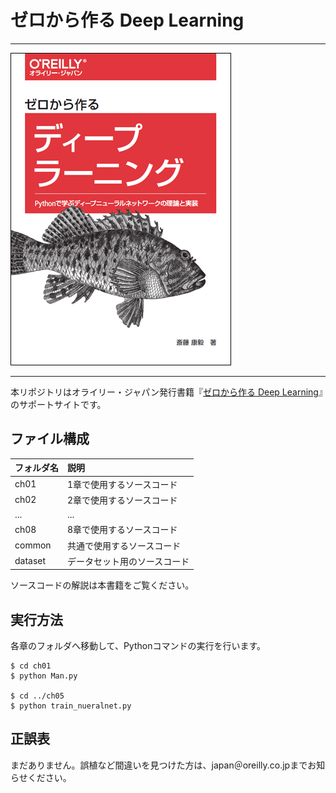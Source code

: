 # ゼロから作る Deep Learning

---

![表紙](deep-learning-from-scratch.png)

---

本リポジトリはオライリー・ジャパン発行書籍『[ゼロから作る Deep Learning](http://www.oreilly.co.jp/books/978487311★/)』のサポートサイトです。


## ファイル構成

|フォルダ名|説明|
|:--|:--|
|ch01|1章で使用するソースコード|
|ch02|2章で使用するソースコード|
|...|...|
|ch08|8章で使用するソースコード|
|common|共通で使用するソースコード|
|dataset|データセット用のソースコード| 
ソースコードの解説は本書籍をご覧ください。

## 実行方法

各章のフォルダへ移動して、Pythonコマンドの実行を行います。

```
$ cd ch01
$ python Man.py

$ cd ../ch05
$ python train_nueralnet.py
```





## 正誤表

まだありません。誤植など間違いを見つけた方は、japan＠oreilly.co.jpまでお知らせください。
